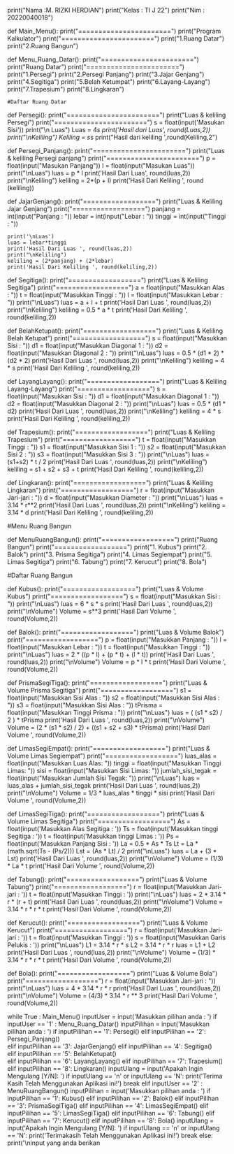 print("Nama :M. RIZKI HERDIAN")
print("Kelas : TI J 22")
print("Nim : 20220040018")

def Main_Menu():
    print("=======================")
    print("Program Kalkulator")
    print("=======================")
    print("1.Ruang Datar")
    print("2.Ruang Bangun")
    
def Menu_Ruang_Datar():
    print("=======================")
    print("Ruang Datar")
    print("=======================")
    print("1.Persegi")
    print("2.Persegi Panjang")
    print("3.Jajar Genjang")
    print("4.Segitiga")
    print("5.Belah Ketumpat")
    print("6.Layang-Layang")
    print("7.Trapesium")
    print("8.Lingkaran")
    
    #Daftar Ruang Datar
    
def Persegi():
    print("=======================")
    print("Luas & keliling Persegi")
    print("=======================")
    s = float(input('Masukan Sisi'))
    print("\n Luas")
    Luas = 4*s
    print('Hasil dari Luas', round(Luas,2))
    print("\nKeliling")
    Keliling = s*s
    print("Hasil dari keliling ',round(Keliling,2")
    
def Persegi_Panjang():
    print("=======================")
    print("Luas & keliling Persegi panjang")
    print("=======================")
    p = float(input("Masukan Panjang"))
    l = float(input("Masukan Luas"))
    print("\nLuas")
    luas = p * l
    print('Hasil Dari Luas', round(luas,2))
    print("\nKeliling")
    keliling = 2*(p + l)
    print('Hasil Dari Keliling ', round (keliling))
    
def JajarGenjang():
    print("==================")
    print("Luas & Keliling Jajar Genjang")
    print("==================")
    panjang = int(input("Panjang : "))
    lebar = int(input("Lebar : "))
    tinggi = int(input("Tinggi : "))

    print('\nLuas')
    luas = lebar*tinggi
    print('Hasil Dari Luas ', round(luas,2))
    print("\nKeliling")
    keliling = (2*panjang) + (2*lebar)
    print('Hasil Dari Keliling ', round(keliling,2))
    
def Segitiga():
    print("==================")
    print("Luas & Keliling Segitiga")
    print("==================")
    a = float(input("Masukkan Alas : "))
    t = float(input("Masukkan Tinggi : "))
    l = float(input("Masukkan Lebar : "))
    print("\nLuas")
    luas = a + l + t
    print('Hasil Dari Luas ', round(luas,2))
    print("\nKeliling")
    keliling = 0.5 * a * t
    print('Hasil Dari Keliling ', round(keliling,2))
    
def BelahKetupat():
    print("==================")
    print("Luas & Keliling Belah Ketupat")
    print("==================")
    s = float(input("Masukkan Sisi : "))
    d1 = float(input("Masukkan Diagonal 1 : "))
    d2 = float(input("Masukkan Diagonal 2 : "))
    print("\nLuas")
    luas = 0.5 * (d1 * 2) * (d2 * 2)
    print('Hasil Dari Luas ', round(luas,2))
    print("\nKeliling")
    keliling = 4 * s
    print('Hasil Dari Keliling ', round(keliling,2))
    
def LayangLayang():
    print("==================")
    print("Luas & Keliling Layang-Layang")
    print("==================")
    s = float(input("Masukkan Sisi  : "))
    d1 = float(input("Masukkan Diagonal 1 : "))
    d2 = float(input("Masukkan Diagonal 2 : "))
    print("\nLuas")
    luas = 0.5 * (d1 * d2)
    print('Hasil Dari Luas ', round(luas,2))
    print("\nKeliling")
    keliling = 4 * s
    print('Hasil Dari Keliling ', round(keliling,2))
    
def Trapesium():
    print("==================")
    print("Luas & Keliling Trapesium")
    print("==================")
    t = float(input("Masukkan Tinggi : "))
    s1 = float(input("Masukkan Sisi 1 : "))
    s2 = float(input("Masukkan Sisi 2 : "))
    s3 = float(input("Masukkan Sisi 3 : "))
    print("\nLuas")
    luas = (s1+s2) * t / 2
    print('Hasil Dari Luas ', round(luas,2))
    print("\nKeliling")
    keliling = s1 + s2 + s3 + t
    print('Hasil Dari Keliling ', round(keliling,2))
    
def Lingkaran():
    print("==================")
    print("Luas & Keliling Lingkaran")
    print("==================")
    r = float(input("Masukkan Jari-jari : "))
    d = float(input("Masukkan Diameter : "))
    print("\nLuas")
    luas = 3.14 * r**2
    print('Hasil Dari Luas ', round(luas,2))
    print("\nKeliling")
    keliling = 3.14 * d
    print('Hasil Dari Keliling ', round(keliling,2))
    
#Menu Ruang Bangun

def MenuRuangBangun():
    print("==================")
    print("Ruang Bangun")
    print("==================")
    print("1. Kubus")
    print("2. Balok")
    print("3. Prisma Segitiga")
    print("4. Limas Segiempat")
    print("5. Limas Segitiga")
    print("6. Tabung")
    print("7. Kerucut")
    print("8. Bola")
    
#Daftar Ruang Bangun

def Kubus():
    print("==================")
    print("Luas & Volume Kubus")
    print("==================")
    s = float(input("Masukkan Sisi : "))
    print("\nLuas")
    luas = 6 * s * s
    print('Hasil Dari Luas ', round(luas,2))
    print("\nVolume")
    Volume = s**3
    print('Hasil Dari Volume ', round(Volume,2))
    
def Balok():
    print("==================")
    print("Luas & Volume Balok")
    print("==================")
    p = float(input("Masukkan Panjang : "))
    l = float(input("Masukkan Lebar : "))
    t = float(input("Masukkan Tinggi : "))
    print("\nLuas")
    luas =  2 * ((p * l) + (p * t) + (l * t))
    print('Hasil Dari Luas ', round(luas,2))
    print("\nVolume")
    Volume = p * l * t
    print('Hasil Dari Volume ', round(Volume,2))
    
def PrismaSegiTiga():
    print("==================")
    print("Luas & Volume Prisma Segitiga")
    print("==================")
    s1 = float(input("Masukkan Sisi Alas : "))
    s2 = float(input("Masukkan Sisi Alas : "))
    s3 = float(input("Masukkan Sisi Alas : "))
    tPrisma = float(input("Masukkan Tinggi Prisma : "))
    print("\nLuas")
    luas = ( (s1 * s2) / 2 ) * tPrisma
    print('Hasil Dari Luas ', round(luas,2))
    print("\nVolume")
    Volume = (2 * (s1 * s2) / 2) + ((s1 + s2 + s3) * tPrisma)
    print('Hasil Dari Volume ', round(Volume,2))
    
def LimasSegiEmpat():
    print("==================")
    print("Luas & Volume Limas Segiempat")
    print("==================")
    luas_alas = float(input("Masukkan Luas Alas: "))
    tinggi = float(input("Masukkan Tinggi Limas: "))
    sisi = float(input("Masukkan Sisi Limas: "))
    jumlah_sisi_tegak = float(input("Masukkan Jumlah Sisi Tegak: "))
    print("\nLuas")
    luas = luas_alas + jumlah_sisi_tegak
    print('Hasil Dari Luas ', round(luas,2))
    print("\nVolume")
    Volume = 1/3 * luas_alas * tinggi * sisi
    print('Hasil Dari Volume ', round(Volume,2))
    
def LimasSegiTiga():
    print("==================")
    print("Luas & Volume Limas Segitiga")
    print("==================")
    As = float(input('Masukkan Alas Segitiga : '))
    Ts = float(input('Masukkan tinggi Segitiga : '))
    t = float(input('Masukkan tinggi Limas : '))
    Ps = float(input('Masukkan Panjang Sisi : '))
    La = 0.5 * As * Ts
    Lt = La * (math.sqrt(Ts - (Ps/2)))
    Lst = (As * Lt) / 2
    print("\nLuas")
    luas = La + (3 * Lst)
    print('Hasil Dari Luas ', round(luas,2))
    print("\nVolume")
    Volume = (1/3) * La * t
    print('Hasil Dari Volume ', round(Volume,2))
    
def Tabung():
    print("==================")
    print("Luas & Volume Tabung")
    print("==================")
    r = float(input('Masukkan Jari-jari : '))
    t = float(input('Masukkan Tinggi : '))
    print("\nLuas")
    luas = 2 * 3.14 * r * (r + t)
    print('Hasil Dari Luas ', round(luas,2))
    print("\nVolume")
    Volume = 3.14 * r * r * t
    print('Hasil Dari Volume ', round(Volume,2))
    
def Kerucut():
    print("==================")
    print("Luas & Volume Kerucut")
    print("==================")
    r = float(input('Masukkan Jari-jari : '))
    t = float(input('Masukkan Tinggi : '))
    s = float(input('Masukkan Garis Pelukis : '))
    print("\nLuas")
    L1 = 3.14 * r * s
    L2 = 3.14 * r * r
    luas = L1 + L2
    print('Hasil Dari Luas ', round(luas,2))
    print("\nVolume")
    Volume = (1/3) * 3.14 * r * r * t
    print('Hasil Dari Volume ', round(Volume,2))
    
def Bola():
    print("==================")
    print("Luas & Volume Bola")
    print("==================")
    r = float(input("Masukkan Jari-jari : "))
    print("\nLuas")
    luas = 4 * 3.14 * r * r
    print('Hasil Dari Luas ', round(luas,2))
    print("\nVolume")
    Volume = (4/3) * 3.14 * r ** 3
    print('Hasil Dari Volume ', round(Volume,2))
    
while True :
    Main_Menu()
    inputUser = input('Masukkan pilihan anda : ')
    if inputUser == '1' :
        Menu_Ruang_Datar()
        inputPilihan = input('Masukkan pilihan anda : ')
        if inputPilihan == '1':
            Persegi() 
        elif inputPilihan == '2':
            Persegi_Panjang()  
        elif inputPilihan == '3':
            JajarGenjang() 
        elif inputPilihan == '4':
            Segitiga()   
        elif inputPilihan == '5':
            BelahKetupat()     
        elif inputPilihan == '6':
            LayangLayang()
        elif inputPilihan == '7':
            Trapesium()
        elif inputPilihan == '8':
            Lingkaran()
        inputUlang = input('Apakah Ingin Mengulang [Y/N]: ')
        if inputUlang == 'n' or inputUlang == 'N':
            print('Terima Kasih Telah Menggunakan Aplikasi ini!')
            break
    elif inputUser == '2' :
        MenuRuangBangun()
        inputPilihan = input('Masukkan pilihan anda : ')
        if inputPilihan == '1':
            Kubus()
        elif inputPilihan == '2':
            Balok()
        elif inputPilihan == '3':
            PrismaSegiTiga()
        elif inputPilihan == '4':
            LimasSegiEmpat()
        elif inputPilihan == '5':
            LimasSegiTiga()
        elif inputPilihan == '6':
            Tabung()
        elif inputPilihan == '7':
            Kerucut()
        elif inputPilihan == '8':
            Bola()
        inputUlang = input('Apakah Ingin Mengulang [Y/N]: ')
        if inputUlang == 'n' or inputUlang == 'N':
            print('Terimakasih Telah Menggunakan Aplikasi ini!')
            break
    else: 
        print('\ninput yang anda berikan

